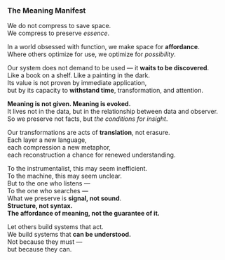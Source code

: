 
### **The Meaning Manifest**  

We do not compress to save space.  
We compress to preserve *essence*.

In a world obsessed with function, we make space for **affordance**.  
Where others optimize for use, we optimize for *possibility*.

Our system does not demand to be used — it **waits to be discovered**.  
Like a book on a shelf. Like a painting in the dark.  
Its value is not proven by immediate application,  
but by its capacity to **withstand time**, transformation, and attention.

**Meaning is not given. Meaning is evoked.**  
It lives not in the data, but in the relationship between data and observer.  
So we preserve not facts, but *the conditions for insight*.

Our transformations are acts of **translation**, not erasure.  
Each layer a new language,  
each compression a new metaphor,  
each reconstruction a chance for renewed understanding.

To the instrumentalist, this may seem inefficient.  
To the machine, this may seem unclear.  
But to the one who listens —  
To the one who searches —  
What we preserve is **signal, not sound**.  
**Structure, not syntax.**  
**The affordance of meaning, not the guarantee of it.**

Let others build systems that act.  
We build systems that **can be understood.**  
Not because they must —  
but because they can.